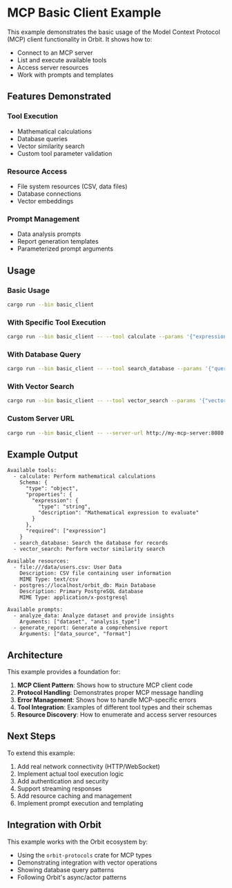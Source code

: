 # MCP Basic Client Example

This example demonstrates the basic usage of the Model Context Protocol (MCP) client functionality in Orbit. It shows how to:

- Connect to an MCP server
- List and execute available tools
- Access server resources
- Work with prompts and templates

## Features Demonstrated

### Tool Execution
- Mathematical calculations
- Database queries
- Vector similarity search
- Custom tool parameter validation

### Resource Access
- File system resources (CSV, data files)
- Database connections
- Vector embeddings

### Prompt Management
- Data analysis prompts
- Report generation templates
- Parameterized prompt arguments

## Usage

### Basic Usage
```bash
cargo run --bin basic_client
```

### With Specific Tool Execution
```bash
cargo run --bin basic_client -- --tool calculate --params '{"expression": "2 + 2"}'
```

### With Database Query
```bash
cargo run --bin basic_client -- --tool search_database --params '{"query": "SELECT * FROM users", "limit": 10}'
```

### With Vector Search
```bash
cargo run --bin basic_client -- --tool vector_search --params '{"vector": [0.1, 0.2, 0.3], "k": 5}'
```

### Custom Server URL
```bash
cargo run --bin basic_client -- --server-url http://my-mcp-server:8080
```

## Example Output

```
Available tools:
  - calculate: Perform mathematical calculations
    Schema: {
      "type": "object",
      "properties": {
        "expression": {
          "type": "string",
          "description": "Mathematical expression to evaluate"
        }
      },
      "required": ["expression"]
    }
  - search_database: Search the database for records
  - vector_search: Perform vector similarity search

Available resources:
  - file:///data/users.csv: User Data
    Description: CSV file containing user information
    MIME Type: text/csv
  - postgres://localhost/orbit_db: Main Database
    Description: Primary PostgreSQL database
    MIME Type: application/x-postgresql

Available prompts:
  - analyze_data: Analyze dataset and provide insights
    Arguments: ["dataset", "analysis_type"]
  - generate_report: Generate a comprehensive report
    Arguments: ["data_source", "format"]
```

## Architecture

This example provides a foundation for:

1. **MCP Client Pattern**: Shows how to structure MCP client code
2. **Protocol Handling**: Demonstrates proper MCP message handling
3. **Error Management**: Shows how to handle MCP-specific errors
4. **Tool Integration**: Examples of different tool types and their schemas
5. **Resource Discovery**: How to enumerate and access server resources

## Next Steps

To extend this example:

1. Add real network connectivity (HTTP/WebSocket)
2. Implement actual tool execution logic
3. Add authentication and security
4. Support streaming responses
5. Add resource caching and management
6. Implement prompt execution and templating

## Integration with Orbit

This example works with the Orbit ecosystem by:

- Using the `orbit-protocols` crate for MCP types
- Demonstrating integration with vector operations
- Showing database query patterns
- Following Orbit's async/actor patterns